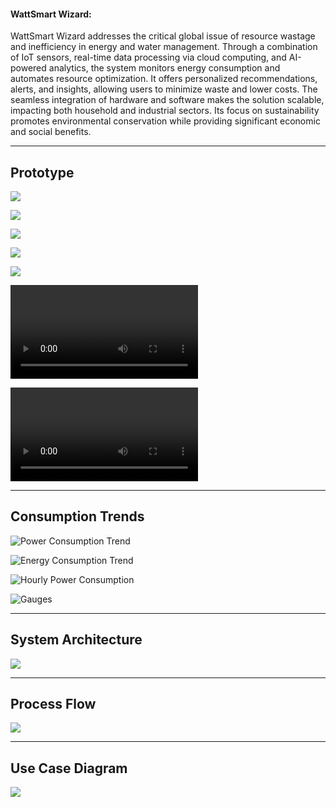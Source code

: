 #### WattSmart Wizard:

WattSmart Wizard addresses the critical global issue of resource wastage and inefficiency in energy and water management. Through a combination of IoT sensors, real-time data processing via cloud computing, and AI-powered analytics, the system monitors energy consumption and automates resource optimization. It offers personalized recommendations, alerts, and insights, allowing users to minimize waste and lower costs. The seamless integration of hardware and software makes the solution scalable, impacting both household and industrial sectors. Its focus on sustainability promotes environmental conservation while providing significant economic and social benefits.


--------------------------------------------

## Prototype

![](./Prototype/Screenshot%202024-09-20%20230353.png)

![](./Prototype/Screenshot%202024-09-20%20230407.png)

![](./Prototype/Screenshot%202024-09-20%20230422.png)

![](./Prototype/Screenshot%202024-09-20%20230453.png)

![](./Prototype/Screenshot%202024-09-21%20015041.png)

![Video](./Prototype.mp4)

![Video](./Prototype2.mp4)

--------------------------------------------

## Consumption Trends

![Power Consumption Trend](./Analyzed_Trends/Power_Consumption_Trend.png)

![Energy Consumption Trend](./Analyzed_Trends/Energy_Consumption_Trend.png)

![Hourly Power Consumption](./Analyzed_Trends/Power_Consumption_Hourly.png)

![Gauges](./Analysed_Trends/Gauges.png)

--------------------------------------------

## System Architecture

![](./System_Architecture.png)

--------------------------------------------

## Process Flow

![](./Process_Flow.png)

--------------------------------------------

## Use Case Diagram

![](./Use_Case_Diagram.png)

